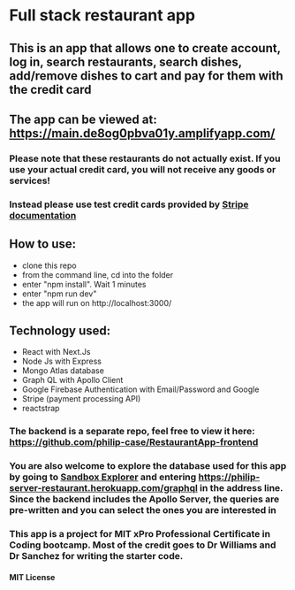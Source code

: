# Full stack restaurant app

## This is an app that allows one to create account, log in, search restaurants, search dishes, add/remove dishes to cart and pay for them with the credit card

## The app can be viewed at: https://main.de8og0pbva01y.amplifyapp.com/  

### Please note that these restaurants do not actually exist. If you use your actual credit card, you will not receive any goods or services!

### Instead please use test credit cards provided by [Stripe documentation](https://stripe.com/docs/testing)

## How to use:

- clone this repo
- from the command line, cd into the folder
- enter "npm install". Wait 1 minutes
- enter "npm run dev"
- the app will run on http://localhost:3000/

## Technology used:

- React with Next.Js
- Node Js with Express
- Mongo Atlas database
- Graph QL with Apollo Client
- Google Firebase Authentication with Email/Password and Google
- Stripe (payment processing API)
- reactstrap

### The backend is a separate repo, feel free to view it here: https://github.com/philip-case/RestaurantApp-frontend

### You are also welcome to explore the database used for this app by going to [Sandbox Explorer](https://studio.apollographql.com/sandbox/explorer) and entering https://philip-server-restaurant.herokuapp.com/graphql in the address line. Since the backend includes the Apollo Server, the queries are pre-written and you can select the ones you are interested in

### This app is a project for MIT xPro Professional Certificate in Coding bootcamp. Most of the credit goes to Dr Williams and Dr Sanchez for writing the starter code.

#### MIT License
